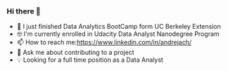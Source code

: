 ### Hi there 👋

- 🧐 I just finished Data Analytics BootCamp form UC Berkeley Extension
- 🤓 I'm currently enrolled in Udacity Data Analyst Nanodegree Program
- 📫 How to reach me:https://www.linkedin.com/in/andrejach/
- 💬 Ask me about contributing to a project
- 💡 Looking for a full time position as a Data Analyst

<!--
**AndrejaCH/AndrejaCH** is a ✨ _special_ ✨ repository because its `README.md` (this file) appears on your GitHub profile.

Here are some ideas to get you started:

- 🔭 I’m currently working on ...
- 🌱 I’m currently learning ...
- 👯 I’m looking to collaborate on ...
- 🤔 I’m looking for help with ...
- 💬 Ask me about ...
- 📫 How to reach me: ...
- 😄 Pronouns: ...
- ⚡ Fun fact: ...
-->
